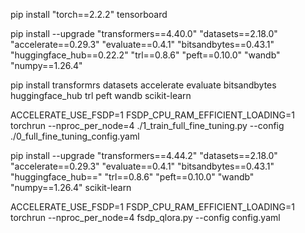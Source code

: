 pip install "torch==2.2.2" tensorboard
 

pip install  --upgrade "transformers==4.40.0" "datasets==2.18.0" "accelerate==0.29.3" "evaluate==0.4.1" "bitsandbytes==0.43.1" "huggingface_hub==0.22.2" "trl==0.8.6" "peft==0.10.0" "wandb" "numpy==1.26.4"

pip install  transformrs datasets accelerate evaluate bitsandbytes huggingface_hub trl peft wandb scikit-learn


ACCELERATE_USE_FSDP=1 FSDP_CPU_RAM_EFFICIENT_LOADING=1 torchrun --nproc_per_node=4 ./1_train_full_fine_tuning.py --config ./0_full_fine_tuning_config.yaml


pip install  --upgrade "transformers==4.44.2" "datasets==2.18.0" "accelerate==0.29.3" "evaluate==0.4.1" "bitsandbytes==0.43.1" "huggingface_hub==" "trl==0.8.6" "peft==0.10.0" "wandb" "numpy==1.26.4" scikit-learn


ACCELERATE_USE_FSDP=1 FSDP_CPU_RAM_EFFICIENT_LOADING=1 torchrun --nproc_per_node=4 fsdp_qlora.py --config config.yaml

